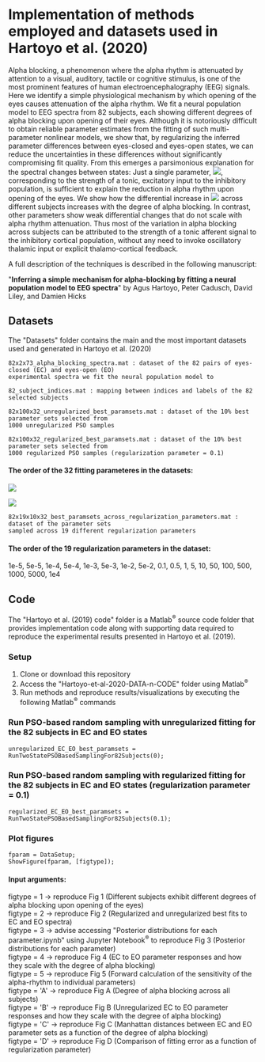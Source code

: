 # Implementation of methods employed and datasets used in Hartoyo et al. (2020)
Alpha blocking, a phenomenon where the alpha rhythm is attenuated by attention to a visual, auditory, tactile or cognitive stimulus, is one of the most prominent features of human electroencephalography (EEG) signals. Here we identify a simple physiological mechanism by which opening of the eyes causes attenuation of the alpha rhythm. We fit a neural population model to EEG spectra from 82 subjects, each showing different degrees of alpha blocking upon opening of their eyes.  Although it is notoriously difficult to obtain reliable parameter estimates from the fitting of such multi-parameter nonlinear models, we show that, by regularizing the inferred parameter differences between eyes-closed and eyes-open states, we can reduce the uncertainties in these differences without significantly compromising fit quality. From this emerges a parsimonious explanation for the spectral changes between states: Just a single parameter, <img src="http://latex.codecogs.com/gif.latex?$p_{ei}$" border="0" />, corresponding to the strength of a tonic, excitatory input to the inhibitory population, is sufficient to explain the reduction in alpha rhythm upon opening of the eyes. We show how the differential increase in <img src="http://latex.codecogs.com/gif.latex?$p_{ei}$" border="0" /> across different subjects increases with the degree of alpha blocking. In contrast, other parameters show weak differential changes that do not scale with alpha rhythm attenuation. Thus most of the variation in alpha blocking across subjects can be attributed to the strength of a tonic afferent signal to the inhibitory cortical population, without any need to invoke oscillatory thalamic input or explicit thalamo-cortical feedback. 

A full description of the techniques is described in the following manuscript:

"<b>Inferring a simple mechanism for alpha-blocking by fitting a neural population model to EEG spectra</b>" by Agus Hartoyo, Peter Cadusch, David Liley, and Damien Hicks 

## Datasets

The "Datasets" folder contains the main and the most important datasets used and generated in Hartoyo et al. (2020)

```
82x2x73_alpha_blocking_spectra.mat : dataset of the 82 pairs of eyes-closed (EC) and eyes-open (EO) 
experimental spectra we fit the neural population model to
```

```
82_subject_indices.mat : mapping between indices and labels of the 82 selected subjects
```

```
82x100x32_unregularized_best_paramsets.mat : dataset of the 10% best parameter sets selected from 
1000 unregularized PSO samples 
```

```
82x100x32_regularized_best_paramsets.mat : dataset of the 10% best parameter sets selected from 
1000 regularized PSO samples (regularization parameter = 0.1) 
```

#### The order of the 32 fitting parameteres in the datasets: <br>
<p><img src="http://latex.codecogs.com/gif.latex?$\tau _{e}(EC), \tau _{i}(EC), \gamma _{e}(EC), \gamma _{i}(EC), \Gamma _{e}(EC), \Gamma _{i}(EC), N_{ee}^{\beta }, N_{ei}^{\beta }, N_{ie}^{\beta }, N_{ii}^{\beta }, p_{ee}(EC), p_{ei}(EO), h_{e}^{rest}, h_{i}^{rest}, h_{e}^{eq}, h_{i}^{eq}$" border="0" /></p>
<p><img src="http://latex.codecogs.com/gif.latex?$S_{e}^{\max }, S_{i}^{\max }, \bar{\mu _{e}}, \bar{\mu _{i}}, {\sigma }_{e}, {\sigma }_{i}, \eta(EC), \tau _{e}(EO), \tau _{i}(EO), \gamma _{e}(EO), \gamma _{i}(EO), \Gamma _{e}(EO), \Gamma _{i}(EO), p_{ee}(EO), p_{ei}(EO), \eta(EO)$" border="0" /></p>


```
82x19x10x32_best_paramsets_across_regularization_parameters.mat : dataset of the parameter sets 
sampled across 19 different regularization parameters  
```

#### The order of the 19 regularization parameters in the dataset: <br>
1e-5, 5e-5, 1e-4, 5e-4, 1e-3, 5e-3, 1e-2, 5e-2, 0.1, 0.5, 1, 5, 10, 50, 100, 500, 1000, 5000, 1e4

## Code

The "Hartoyo et al. (2019) code" folder is a Matlab<sup>&reg;</sup> source code folder that provides implementation code along with supporting data required to reproduce the experimental results presented in Hartoyo et al. (2019).

### Setup
1.	Clone or download this repository 
2.	Access the "Hartoyo-et-al-2020-DATA-n-CODE" folder using Matlab<sup>&reg;</sup>
3. Run methods and reproduce results/visualizations by executing the following Matlab<sup>&reg;</sup> commands

### Run PSO-based random sampling with unregularized fitting for the 82 subjects in EC and EO states
```
unregularized_EC_EO_best_paramsets = RunTwoStatePSOBasedSamplingFor82Subjects(0);
```

### Run PSO-based random sampling with regularized fitting for the 82 subjects in EC and EO states (regularization parameter = 0.1)
```
regularized_EC_EO_best_paramsets = RunTwoStatePSOBasedSamplingFor82Subjects(0.1);
```

### Plot figures
```
fparam = DataSetup;
ShowFigure(fparam, [figtype]);
``` 

#### Input arguments:
   figtype = 1 -> reproduce Fig 1 (Different subjects exhibit different degrees of alpha blocking upon opening of the eyes) <br>
   figtype = 2 -> reproduce Fig 2 (Regularized and unregularized best fits to EC and EO spectra) <br>
   figtype = 3 -> advise accessing "Posterior distributions for each parameter.ipynb" using Jupyter Notebook<sup>&reg;</sup> to reproduce Fig 3 (Posterior distributions for each parameter) <br>
   figtype = 4 -> reproduce Fig 4 (EC to EO parameter responses and how they scale with the degree of alpha blocking) <br>
   figtype = 5 -> reproduce Fig 5 (Forward calculation of the sensitivity of the alpha-rhythm to individual parameters) <br>
   figtype = 'A' -> reproduce Fig A (Degree of alpha blocking across all subjects) <br>
   figtype = 'B' -> reproduce Fig B (Unregularized EC to EO parameter responses and how they scale with the degree of alpha blocking) <br>
   figtype = 'C' -> reproduce Fig C (Manhattan distances between EC and EO parameter sets as a function of the degree of alpha blocking) <br>
   figtype = 'D' -> reproduce Fig D (Comparison of fitting error as a function of regularization parameter)
